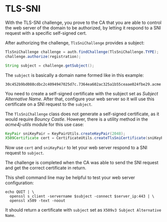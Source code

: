 # TLS-SNI

With the TLS-SNI challenge, you prove to the CA that you are able to control the web server of the domain to be authorized, by letting it respond to a SNI request with a specific self-signed cert.

After authorizing the challenge, `TlsSniChallenge` provides a subject:

```java
TlsSniChallenge challenge = auth.findChallenge(TlsSniChallenge.TYPE);
challenge.authorize(registration);

String subject = challenge.getSubject();
```

The `subject` is basically a domain name formed like in this example:

```
30c452b9bd088cdbc2c4094947025d7c.7364ea602ac325a1b55ceaae024fbe29.acme.invalid
```

You need to create a self-signed certificate with the subject set as _Subject Alternative Name_. After that, configure your web server so it will use this certificate on a SNI request to the `subject`.

The `TlsSniChallenge` class does not generate a self-signed certificate, as it would require _Bouncy Castle_. However, there is a utility method in the _acme4j-utils_ module for this use case:

```java
KeyPair sniKeyPair = KeyPairUtils.createKeyPair(2048);
X509Certificate cert = CertificateUtils.createTlsSniCertificate(sniKeyPair, subject);
```

Now use `cert` and `sniKeyPair` to let your web server respond to a SNI request to `subject`.

The challenge is completed when the CA was able to send the SNI request and get the correct certificate in return.

This shell command line may be helpful to test your web server configuration:

```shell
echo QUIT | \
  openssl s_client -servername $subject -connect $server_ip:443 | \
  openssl x509 -text -noout
```

It should return a certificate with `subject` set as `X509v3 Subject Alternative Name`.
